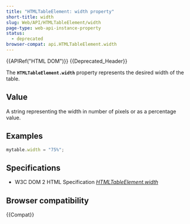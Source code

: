 ```yaml
---
title: "HTMLTableElement: width property"
short-title: width
slug: Web/API/HTMLTableElement/width
page-type: web-api-instance-property
status:
  - deprecated
browser-compat: api.HTMLTableElement.width
---
```


{{APIRef("HTML DOM")}} {{Deprecated_Header}}

The **`HTMLTableElement.width`** property represents the
desired width of the table.

## Value

A string representing the width in number of pixels or as a percentage value.

## Examples

```js
mytable.width = "75%";
```

## Specifications

- W3C DOM 2 HTML Specification [_HTMLTableElement.width_](https://www.w3.org/TR/DOM-Level-2-HTML/html.html#ID-77447361)

## Browser compatibility

{{Compat}}
